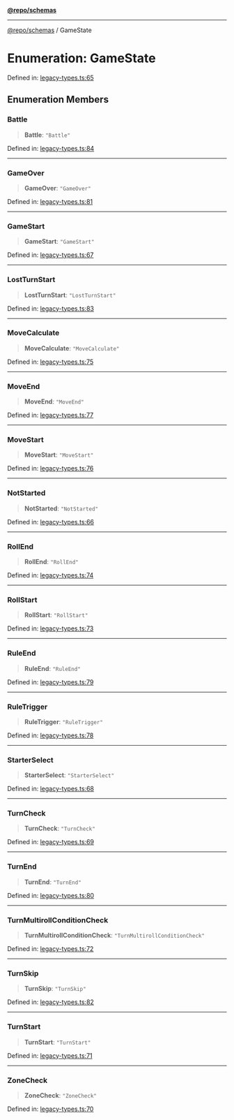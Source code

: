 [**@repo/schemas**](../README.md)

***

[@repo/schemas](../README.md) / GameState

# Enumeration: GameState

Defined in: [legacy-types.ts:65](https://github.com/alexqguo/drinking-board-game-v3/blob/fc5adf9b53e666003d4a7f6c500cdc49fb9dbd39/packages/schemas/src/legacy-types.ts#L65)

## Enumeration Members

### Battle

> **Battle**: `"Battle"`

Defined in: [legacy-types.ts:84](https://github.com/alexqguo/drinking-board-game-v3/blob/fc5adf9b53e666003d4a7f6c500cdc49fb9dbd39/packages/schemas/src/legacy-types.ts#L84)

***

### GameOver

> **GameOver**: `"GameOver"`

Defined in: [legacy-types.ts:81](https://github.com/alexqguo/drinking-board-game-v3/blob/fc5adf9b53e666003d4a7f6c500cdc49fb9dbd39/packages/schemas/src/legacy-types.ts#L81)

***

### GameStart

> **GameStart**: `"GameStart"`

Defined in: [legacy-types.ts:67](https://github.com/alexqguo/drinking-board-game-v3/blob/fc5adf9b53e666003d4a7f6c500cdc49fb9dbd39/packages/schemas/src/legacy-types.ts#L67)

***

### LostTurnStart

> **LostTurnStart**: `"LostTurnStart"`

Defined in: [legacy-types.ts:83](https://github.com/alexqguo/drinking-board-game-v3/blob/fc5adf9b53e666003d4a7f6c500cdc49fb9dbd39/packages/schemas/src/legacy-types.ts#L83)

***

### MoveCalculate

> **MoveCalculate**: `"MoveCalculate"`

Defined in: [legacy-types.ts:75](https://github.com/alexqguo/drinking-board-game-v3/blob/fc5adf9b53e666003d4a7f6c500cdc49fb9dbd39/packages/schemas/src/legacy-types.ts#L75)

***

### MoveEnd

> **MoveEnd**: `"MoveEnd"`

Defined in: [legacy-types.ts:77](https://github.com/alexqguo/drinking-board-game-v3/blob/fc5adf9b53e666003d4a7f6c500cdc49fb9dbd39/packages/schemas/src/legacy-types.ts#L77)

***

### MoveStart

> **MoveStart**: `"MoveStart"`

Defined in: [legacy-types.ts:76](https://github.com/alexqguo/drinking-board-game-v3/blob/fc5adf9b53e666003d4a7f6c500cdc49fb9dbd39/packages/schemas/src/legacy-types.ts#L76)

***

### NotStarted

> **NotStarted**: `"NotStarted"`

Defined in: [legacy-types.ts:66](https://github.com/alexqguo/drinking-board-game-v3/blob/fc5adf9b53e666003d4a7f6c500cdc49fb9dbd39/packages/schemas/src/legacy-types.ts#L66)

***

### RollEnd

> **RollEnd**: `"RollEnd"`

Defined in: [legacy-types.ts:74](https://github.com/alexqguo/drinking-board-game-v3/blob/fc5adf9b53e666003d4a7f6c500cdc49fb9dbd39/packages/schemas/src/legacy-types.ts#L74)

***

### RollStart

> **RollStart**: `"RollStart"`

Defined in: [legacy-types.ts:73](https://github.com/alexqguo/drinking-board-game-v3/blob/fc5adf9b53e666003d4a7f6c500cdc49fb9dbd39/packages/schemas/src/legacy-types.ts#L73)

***

### RuleEnd

> **RuleEnd**: `"RuleEnd"`

Defined in: [legacy-types.ts:79](https://github.com/alexqguo/drinking-board-game-v3/blob/fc5adf9b53e666003d4a7f6c500cdc49fb9dbd39/packages/schemas/src/legacy-types.ts#L79)

***

### RuleTrigger

> **RuleTrigger**: `"RuleTrigger"`

Defined in: [legacy-types.ts:78](https://github.com/alexqguo/drinking-board-game-v3/blob/fc5adf9b53e666003d4a7f6c500cdc49fb9dbd39/packages/schemas/src/legacy-types.ts#L78)

***

### StarterSelect

> **StarterSelect**: `"StarterSelect"`

Defined in: [legacy-types.ts:68](https://github.com/alexqguo/drinking-board-game-v3/blob/fc5adf9b53e666003d4a7f6c500cdc49fb9dbd39/packages/schemas/src/legacy-types.ts#L68)

***

### TurnCheck

> **TurnCheck**: `"TurnCheck"`

Defined in: [legacy-types.ts:69](https://github.com/alexqguo/drinking-board-game-v3/blob/fc5adf9b53e666003d4a7f6c500cdc49fb9dbd39/packages/schemas/src/legacy-types.ts#L69)

***

### TurnEnd

> **TurnEnd**: `"TurnEnd"`

Defined in: [legacy-types.ts:80](https://github.com/alexqguo/drinking-board-game-v3/blob/fc5adf9b53e666003d4a7f6c500cdc49fb9dbd39/packages/schemas/src/legacy-types.ts#L80)

***

### TurnMultirollConditionCheck

> **TurnMultirollConditionCheck**: `"TurnMultirollConditionCheck"`

Defined in: [legacy-types.ts:72](https://github.com/alexqguo/drinking-board-game-v3/blob/fc5adf9b53e666003d4a7f6c500cdc49fb9dbd39/packages/schemas/src/legacy-types.ts#L72)

***

### TurnSkip

> **TurnSkip**: `"TurnSkip"`

Defined in: [legacy-types.ts:82](https://github.com/alexqguo/drinking-board-game-v3/blob/fc5adf9b53e666003d4a7f6c500cdc49fb9dbd39/packages/schemas/src/legacy-types.ts#L82)

***

### TurnStart

> **TurnStart**: `"TurnStart"`

Defined in: [legacy-types.ts:71](https://github.com/alexqguo/drinking-board-game-v3/blob/fc5adf9b53e666003d4a7f6c500cdc49fb9dbd39/packages/schemas/src/legacy-types.ts#L71)

***

### ZoneCheck

> **ZoneCheck**: `"ZoneCheck"`

Defined in: [legacy-types.ts:70](https://github.com/alexqguo/drinking-board-game-v3/blob/fc5adf9b53e666003d4a7f6c500cdc49fb9dbd39/packages/schemas/src/legacy-types.ts#L70)
